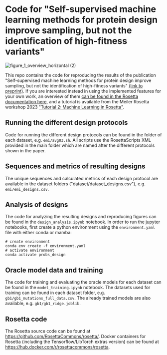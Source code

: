 # Code for "Self-supervised machine learning methods for protein design improve sampling, but not the identification of high-fitness variants"
![figure_1_overview_horizontal (2)](https://github.com/meilerlab/probabilities_design/assets/59534445/35dd28d5-2c5a-4245-81ad-8fc8c30eaeb7)

This repo contains the code for reproducing the results of the publication "Self-supervised machine learning methods for protein design improve sampling, but not the identification of high-fitness variants" [(link to preprint)](https://www.biorxiv.org/content/10.1101/2024.06.20.599843v1). If you are interested instead in using the implemented features for your own work, an overview of them [can be found in the Rosetta documentation here](https://www.rosettacommons.org/docs/latest/scripting_documentation/RosettaScripts/composite_protocols/Working-with-PerResidueProbabilitiesMetrics), and a tutorial is available from the Meiler Rosetta workshop 2023 ["Tutorial 2: Machine Learning in Rosetta"](https://meilerlab.org/rosetta-workshop-2023/).

## Running the different design protocols
Code for running the different design protocols can be found in the folder of each dataset, e.g. `emi/avg03.sh`. All scripts use the RosettaScripts XML provided in the main folder which are named after the different protocols shown in the paper. 

## Sequences and metrics of resulting designs
The unique sequences and calculated metrics of each design protocol are available in the dataset folders ("dataset/dataset_designs.csv"), e.g. `emi/emi_designs.csv`.

## Analysis of designs
The code for analyzing the resulting designs and reproducing figures can be found in the `design_analysis.ipynb` notebook. In order to run the jupyter notebooks, first create a python environment using the `environment.yaml` file with either conda or mamba:

```
# create environment
conda env create -f environment.yaml
# activate environment
conda activate probs_design
```

## Oracle model data and training
The code for training and evaluating the oracle models for each dataset can be found in the `model_training.ipynb` notebook. The datasets used for training can be found in each dataset folder, e.g. `gb1/gb1_mutations_full_data.csv`. The already trained models are also available, e.g. `gb1/gb1_ridge.joblib`.

## Rosetta code
The Rosetta source code can be found at https://github.com/RosettaCommons/rosetta/. Docker containers for Rosetta (including the Tensorflow/LibTorch extras version) can be found at https://hub.docker.com/r/rosettacommons/rosetta. 
